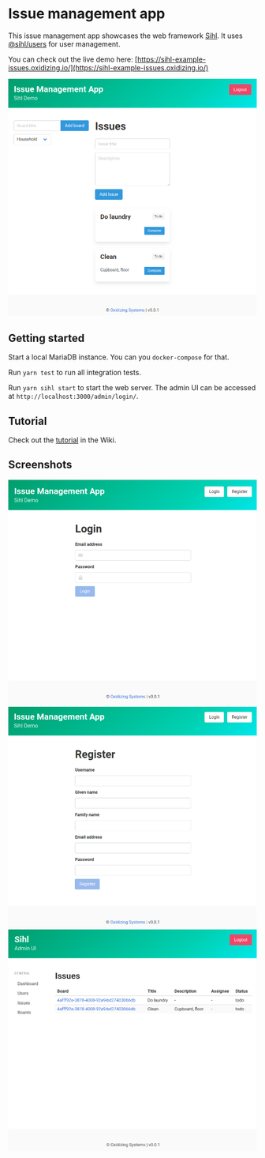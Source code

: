 # Issue management app

This issue management app showcases the web framework [Sihl](https://github.com/oxidizing/sihl/). It uses [@sihl/users](https://www.npmjs.com/package/@sihl/users) for user management.

You can check out the live demo here: [https://sihl-example-issues.oxidizing.io/](https://sihl-example-issues.oxidizing.io/)

![Screenshot](/images/screen3.png)

## Getting started

Start a local MariaDB instance. You can you `docker-compose` for that.

Run `yarn test` to run all integration tests.

Run `yarn sihl start` to start the web server. The admin UI can be accessed at `http://localhost:3000/admin/login/`.

## Tutorial

Check out the [tutorial](https://github.com/oxidizing/sihl/wiki/Tutorial:-Issue-management-app) in the Wiki.

## Screenshots

![Screenshot](/images/screen1.png)
![Screenshot](/images/screen2.png)
![Screenshot](/images/screen4.png)
